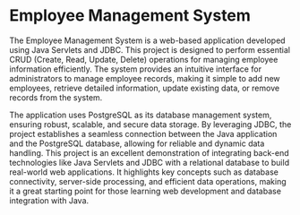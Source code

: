 # Employee Management System

The Employee Management System is a web-based application developed using Java Servlets and JDBC. This project is designed to perform essential CRUD (Create, Read, Update, Delete) operations for managing employee information efficiently. The system provides an intuitive interface for administrators to manage employee records, making it simple to add new employees, retrieve detailed information, update existing data, or remove records from the system.

The application uses PostgreSQL as its database management system, ensuring robust, scalable, and secure data storage. By leveraging JDBC, the project establishes a seamless connection between the Java application and the PostgreSQL database, allowing for reliable and dynamic data handling. This project is an excellent demonstration of integrating back-end technologies like Java Servlets and JDBC with a relational database to build real-world web applications. It highlights key concepts such as database connectivity, server-side processing, and efficient data operations, making it a great starting point for those learning web development and database integration with Java.


